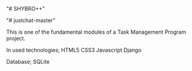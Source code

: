 "# SHYBRO++"

"# justchat-master"

This is one of the fundamental modules of a Task Management Program project. 

In used technologies;
  HTML5
  CSS3
  Javascript
  Django

Database;
  SQLite

